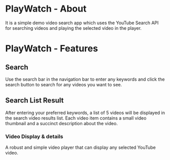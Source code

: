 # PlayWatch - About

It is a simple demo video search app which uses the YouTube Search API for searching videos and playing the selected video in the player.

# PlayWatch - Features

## Search

Use the search bar in the navigation bar to enter any keywords and click the search button to search for any videos you want to see.

## Search List Result

After entering your preferred keywords, a list of 5 videos will be displayed in the search video results list. Each video item contains a small video thumbnail and a succinct description about the video.

### Video Display & details

A robust and simple video player that can display any selected YouTube video.
